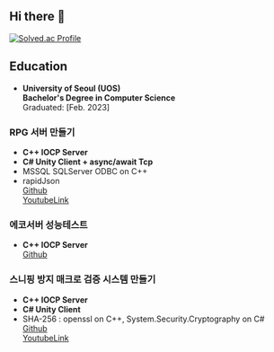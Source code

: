## Hi there 👋

[![Solved.ac Profile](http://mazassumnida.wtf/api/generate_badge?boj=psyc)](https://solved.ac/psyc)

## Education

- **University of Seoul (UOS)**  
  **Bachelor's Degree in Computer Science**  
  Graduated: [Feb. 2023]

### RPG 서버 만들기
- **C++ IOCP Server**
- **C# Unity Client + async/await Tcp**
- MSSQL SQLServer ODBC on C++
- rapidJson <br/>
[Github](https://github.com/SuhYC/RPGServer) <br/>
[YoutubeLink](https://www.youtube.com/watch?v=9p8_nc-A0UU) <br/>

### 에코서버 성능테스트
- **C++ IOCP Server**<br/>
[Github](https://github.com/SuhYC/100k_IO_EchoServer) <br/>

### 스니핑 방지 매크로 검증 시스템 만들기
- **C++ IOCP Server**
- **C# Unity Client**
- SHA-256 : openssl on C++, System.Security.Cryptography on C#<br/>
[Github](https://github.com/SuhYC/Violeta) <br/>
[YoutubeLink](https://www.youtube.com/watch?v=EYDAL4GmfnE) <br/>

<!--
**SuhYC/SuhYC** is a ✨ _special_ ✨ repository because its `README.md` (this file) appears on your GitHub profile.

Here are some ideas to get you started:

- 🔭 I’m currently working on ...
- 🌱 I’m currently learning ...
- 👯 I’m looking to collaborate on ...
- 🤔 I’m looking for help with ...
- 💬 Ask me about ...
- 📫 How to reach me: ...
- 😄 Pronouns: ...
- ⚡ Fun fact: ...
-->
